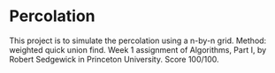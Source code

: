 # Percolation
This project is to simulate the percolation using a n-by-n grid. Method: weighted quick union find. Week 1 assignment of Algorithms, Part I, by Robert Sedgewick in Princeton University. Score 100/100.
